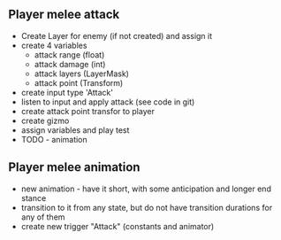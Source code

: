 ## Player melee attack
- Create Layer for enemy (if not created) and assign it
- create 4 variables
  - attack range (float)
  - attack damage (int)
  - attack layers (LayerMask)
  - attack point (Transform)
- create input type 'Attack'
- listen to input and apply attack (see code in git)
- create attack point transfor to player
- create  gizmo
- assign variables and play test
- TODO - animation

## Player melee animation
- new animation - have it short, with some anticipation and longer end stance
- transition to it from any state, but do not have transition durations for any of them
- create new trigger "Attack" (constants and animator)
